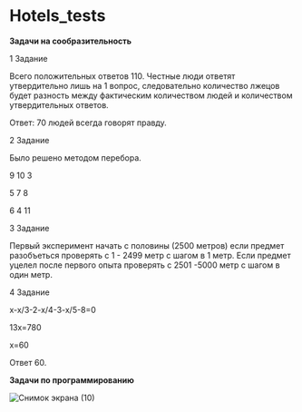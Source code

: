 # Hotels_tests

**Задачи на сообразительность**

1 Задание

Всего положительных ответов 110. Честные люди ответят утвердительно лишь на 1 вопрос, следовательно количество лжецов будет разность между фактическим количеством людей и количеством утвердительных ответов. 

Ответ: 70 людей всегда говорят правду.

2 Задание

Было решено методом перебора.

9 10 3

5 7 8

6 4 11


3 Задание 

Первый эксперимент начать с половины (2500 метров) если предмет разобъеться проверять с 1 - 2499 метр с шагом в 1 метр.
Если предмет уцелел после первого опыта проверять с 2501 -5000 метр с шагом в один метр. 

4 Задание

x-x/3-2-x/4-3-x/5-8=0

13x=780

x=60

Ответ 60.

**Задачи по программированию**

![Снимок экрана (10)](https://user-images.githubusercontent.com/78875572/216812273-448e7ee4-dc34-44be-bf9d-79b88382030a.png)

